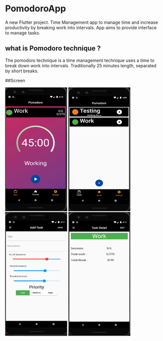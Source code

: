# PomodoroApp

A new Flutter project.
Time Management app to manage time and increase productivity by breaking work into intervals.
App aims to provide interface to manage tasks.

## what is Pomodoro technique ?
The pomodoro technique is a time management technique uses a time to break down work into intervals. Traditionally 25 minutes length, separated by short breaks. 

##Screen
<!-- ![Home Screen](./preview/HomeScreen.PNG) -->
<img src="./preview/HomeScreen.PNG" alt="Home Screen" height="400" width="200"/> 
<img src="./preview/TaskScreen.PNG" alt="Task Screen" height="400" width="200"/> 
<img src="./preview/AddTask.PNG" alt="Add Task" height="400" width="200"/> 
<img src="./preview/TaskDetail.PNG" alt="Task Detail" height="400" width="200"/> 